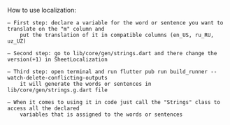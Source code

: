 How to use localization:    

    — First step: declare a variable for the word or sentence you want to translate on the "m" column and
        put the translation of it in compatible columns (en_US, ru_RU, uz_UZ)

    — Second step: go to lib/core/gen/strings.dart and there change the version(+1) in SheetLocalization

    — Third step: open terminal and run flutter pub run build_runner --watch-delete-conflicting-outputs
        it will generate the words or sentences in lib/core/gen/strings.g.dart file

    — When it comes to using it in code just call the "Strings" class to access all the declared
        variables that is assigned to the words or sentences